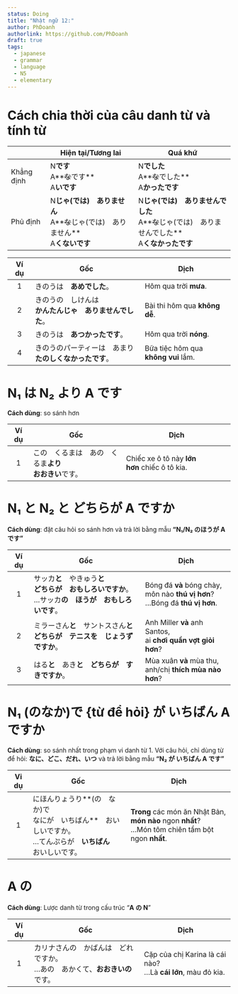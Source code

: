 ```yaml
---
status: Doing
title: "Nhật ngữ 12:"
author: PhDoanh
authorlink: https://github.com/PhDoanh
draft: true
tags:
  - japanese
  - grammar
  - language
  - N5
  - elementary
---
```

# Cách chia thời của câu danh từ và tính từ

|            | Hiện tại/Tương lai                                            | Quá khứ                                                               |
| ---------- | ------------------------------------------------------------- | --------------------------------------------------------------------- |
| Khẳng định | N**です**  <br>A**~~な~~です**  <br>A**いです**                       | N**でした**  <br>A**~~な~~でした**  <br>A**かったです**                           |
| Phủ định   | N**じゃ(では)　ありません**  <br>A**~~な~~じゃ(では)　ありません**  <br>A**くないです** | N**じゃ(では)　ありませんでした**  <br>A**~~な~~じゃ(では)　ありませんでした**  <br>A**くなかったです** |

| Ví dụ | Gốc                                  | Dịch                                     |
| :---: | ------------------------------------ | ---------------------------------------- |
|   1   | きのうは　**あめでした**。                      | Hôm qua trời **mưa**.                    |
|   2   | きのうの　しけんは　  <br>**かんたんじゃ　ありませんでした**。 | Bài thi hôm qua **không dễ**.            |
|   3   | きのうは　**あつかったです**。                    | Hôm qua trời **nóng**.                   |
|   4   | きのうのパーティーは　あまり　  <br>**たのしくなかったです**。 | Bữa tiệc hôm qua  <br>**không vui** lắm. |

# N₁ は N₂ より A です
**Cách dùng**: so sánh hơn

| Ví dụ | Gốc                                | Dịch                                          |
| :---: | ---------------------------------- | --------------------------------------------- |
|   1   | この　くるまは　あの　くるま**より　  <br>おおきい**です。 | Chiếc xe ô tô này **lớn hơn** chiếc ô tô kia. |

# N₁ と N₂ と どちらが A ですか
**Cách dùng**: đặt câu hỏi so sánh hơn và trả lời bằng mẫu **“N₁/N₂ のほうが A です”**

| Ví dụ | Gốc                                                                     | Dịch                                                                                 |
| :---: | ----------------------------------------------------------------------- | ------------------------------------------------------------------------------------ |
|   1   | サッカ**と**　やきゅう**と**　  <br>**どちらが　おもしろいですか**。  <br>…サッカ**の　ほうが　おもしろいです**。 | Bóng đá **và** bóng chày,  <br>môn nào **thú vị hơn**?  <br>…Bóng đá **thú vị hơn**. |
|   2   | ミラーさん**と**　サントスさん**と**　  <br>**どちらが　テニスを　じょうずですか**。                     | Anh Miller **và** anh Santos,  <br>ai **chơi quần vợt giỏi hơn**?                    |
|   3   | はる**と**　あき**と**　**どちらが　すきですか**。                                         | Mùa xuân **và** mùa thu,  <br>anh/chị **thích mùa nào hơn**?                         |

# N₁ (のなか)で {từ để hỏi} が いちばん A ですか
**Cách dùng**: so sánh nhất trong phạm vi danh từ 1. Với câu hỏi, chỉ dùng từ để hỏi: **なに、どこ、だれ、いつ** và trả lời bằng mẫu **“N₂ が いちばん A です”**

| Vi dụ | Gốc                                                                     | Dịch                                                                                                      |
| :---: | ----------------------------------------------------------------------- | --------------------------------------------------------------------------------------------------------- |
|   1   | にほんりょうり**(の　なか)で　  <br>なにが　いちばん**　おいしいですか。  <br>…てんぷらが　**いちばん**　おいしいです。 | **Trong** các món ăn Nhật Bản,  <br>**món nào** ngon **nhất**?  <br>…Món tôm chiên tẩm bột ngon **nhất**. |

# A の
**Cách dùng**: Lược danh từ trong cấu trúc “**A の N**”

| Ví dụ | Gốc                                                                             | Dịch                                                             |
|:-----:| ------------------------------------------------------------------------------- | ---------------------------------------------------------------- |
|   1   | カリナさんの　かばんは　どれですか。  <br>…あの　あかくて、**おおきいの**です。 | Cặp của chị Karina là cái nào?  <br>…Là **cái lớn**, màu đỏ kia. |


